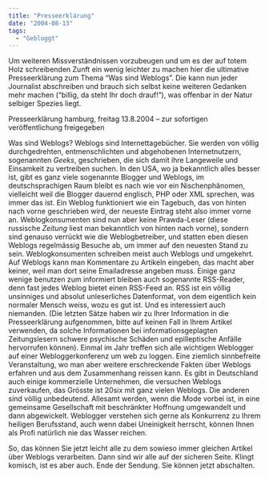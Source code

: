 ```yaml
---
title: "Presseerklärung"
date: "2004-08-13"
tags:
  - "Gebloggt"
---
```


Um weiteren Missverständnissen vorzubeugen und um es der auf totem Holz schreibenden Zunft ein wenig leichter zu machen hier die ultimative Presseerklärung zum Thema “Was sind Weblogs”. Die kann nun jeder Journalist abschreiben und brauch sich selbst keine weiteren Gedanken mehr machen (“billig, da steht Ihr doch drauf!”), was offenbar in der Natur selbiger Spezies liegt.

Presseerklärung
hamburg, freitag 13.8.2004 – zur sofortigen veröffentlichung freigegeben

Was sind Weblogs?
Weblogs sind Internettagebücher. Sie werden von völlig durchgedrehten, entmenschlichten und abgehobenen Internetnutzern, sogenannten _Geeks_, geschrieben, die sich damit ihre Langeweile und Einsamkeit zu vertreiben suchen. In den USA, wo ja bekanntlich alles besser ist, gibt es ganz viele sogenannte Blogger und Weblogs, im deutschsprachigen Raum bleibt es nach wie vor ein Nischenphänomen, vielleicht weil die Blogger dauernd englisch, PHP oder XML sprechen, was immer das ist. Ein Weblog funktioniert wie ein Tagebuch, das von hinten nach vorne geschrieben wird, der neueste Eintrag steht also immer vorne an. Weblogkonsumenten sind nun aber keine Prawda-Leser (diese russische _Zeitung_ liest man bekanntlich von hinten nach vorne), sondern sind genauso verrückt wie die Weblogbetreiber, und statten eben diesen Weblogs regelmässig Besuche ab, um immer auf den neuesten Stand zu sein. Weblogkonsumenten schreiben meist auch Weblogs und umgekehrt. Auf Weblogs kann man Kommentare zu Artikeln eingeben, das macht aber keiner, weil man dort seine Emailadresse angeben muss. Einige ganz wenige benutzen zum informiert bleiben auch sogenannte RSS-Reader, denn fast jedes Weblog bietet einen RSS-Feed an. RSS ist ein völlig unsinniges und absolut unleserliches Datenformat, von dem eigentlich kein normaler Mensch weiss, wozu es gut ist. Und es interessiert auch niemanden. (Die letzten Sätze haben wir zu Ihrer Information in die Presseerklärung aufgenommen, bitte auf keinen Fall in Ihrem Artikel verwenden, da solche Informationen bei informationsgeplagten Zeitungslesern schwere psychische Schäden und epilleptische Anfälle hervorrufen können).
Einmal im Jahr treffen sich alle wichtigen Weblogger auf einer Webloggerkonferenz um web zu loggen. Eine ziemlich sinnbefreite Veranstaltung, wo man aber weitere erschreckende Fakten über Weblogs erfahren und aus dem Zusammenhang reissen kann.
Es gibt in Deutschland auch einige kommerzielle Unternehmen, die versuchen Weblogs zuverkaufen, das Grösste ist 20six mit ganz vielen Weblogs. Die anderen sind völlig unbedeutend. Allesamt werden, wenn die Mode vorbei ist, in eine gemeinsame Gesellschaft mit beschränkter Hoffnung umgewandelt und dann abgewickelt. Weblogger verstehen sich gerne als Konkurrenz zu Ihrem heiligen Berufsstand, auch wenn dabei Uneinigkeit herrscht, können Ihnen als Profi natürlich nie das Wasser reichen.

So, das können Sie jetzt leicht alle zu dem sowieso immer gleichen Artikel über Weblogs verarbeiten. Dann sind wir alle auf der sicheren Seite. Klingt komisch, ist es aber auch. Ende der Sendung. Sie können jetzt abschalten.
